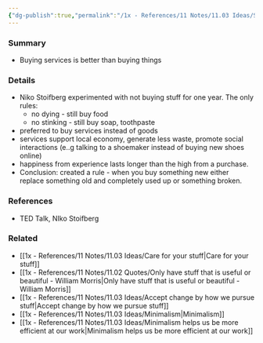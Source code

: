 ```yaml
---
{"dg-publish":true,"permalink":"/1x - References/11 Notes/11.03 Ideas/Stop buying stuff - Niko Stoifberg/","title":"Stop buying stuff - Niko Stoifberg","noteIcon":"","created":"2023-07-24T20:14:34.541+03:00","updated":"2024-02-14T20:18:23.368+03:00"}
---
```



### Summary
- Buying services is better than buying things

### Details
- Niko Stoifberg experimented with not buying stuff for one year. The only rules:
	- no dying - still buy food
	- no stinking - still buy soap, toothpaste
- preferred to buy services instead of goods
- services support local economy, generate less waste, promote social interactions (e..g talking to a shoemaker instead of buying new shoes online)
- happiness from experience lasts longer than the high from a purchase.
- Conclusion: created a rule - when you buy something new either replace something old and completely used up or something broken.

### References
- TED Talk, NIko Stoifberg

### Related
- [[1x - References/11 Notes/11.03 Ideas/Care for your stuff\|Care for your stuff]]
- [[1x - References/11 Notes/11.02 Quotes/Only have stuff that is useful or beautiful - William Morris\|Only have stuff that is useful or beautiful - William Morris]]
- [[1x - References/11 Notes/11.03 Ideas/Accept change by how we pursue stuff\|Accept change by how we pursue stuff]]
- [[1x - References/11 Notes/11.03 Ideas/Minimalism\|Minimalism]]
- [[1x - References/11 Notes/11.03 Ideas/Minimalism helps us be more efficient at our work\|Minimalism helps us be more efficient at our work]]
